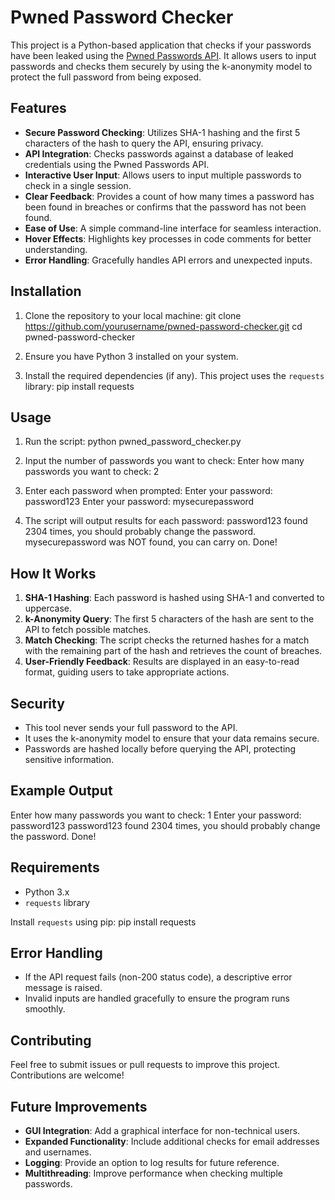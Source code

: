 # Pwned Password Checker

This project is a Python-based application that checks if your passwords have been leaked using the [Pwned Passwords API](https://haveibeenpwned.com/API/v3#PwnedPasswords). It allows users to input passwords and checks them securely by using the k-anonymity model to protect the full password from being exposed.

## Features

- **Secure Password Checking**: Utilizes SHA-1 hashing and the first 5 characters of the hash to query the API, ensuring privacy.
- **API Integration**: Checks passwords against a database of leaked credentials using the Pwned Passwords API.
- **Interactive User Input**: Allows users to input multiple passwords to check in a single session.
- **Clear Feedback**: Provides a count of how many times a password has been found in breaches or confirms that the password has not been found.
- **Ease of Use**: A simple command-line interface for seamless interaction.
- **Hover Effects**: Highlights key processes in code comments for better understanding.
- **Error Handling**: Gracefully handles API errors and unexpected inputs.

## Installation

1. Clone the repository to your local machine:
   git clone https://github.com/yourusername/pwned-password-checker.git
   cd pwned-password-checker

2. Ensure you have Python 3 installed on your system.

3. Install the required dependencies (if any). This project uses the `requests` library:
   pip install requests

## Usage

1. Run the script:
   python pwned_password_checker.py

2. Input the number of passwords you want to check:
   Enter how many passwords you want to check: 2

3. Enter each password when prompted:
   Enter your password: password123
   Enter your password: mysecurepassword

4. The script will output results for each password:
   password123 found 2304 times, you should probably change the password.
   mysecurepassword was NOT found, you can carry on.
   Done!

## How It Works

1. **SHA-1 Hashing**: Each password is hashed using SHA-1 and converted to uppercase.
2. **k-Anonymity Query**: The first 5 characters of the hash are sent to the API to fetch possible matches.
3. **Match Checking**: The script checks the returned hashes for a match with the remaining part of the hash and retrieves the count of breaches.
4. **User-Friendly Feedback**: Results are displayed in an easy-to-read format, guiding users to take appropriate actions.

## Security

- This tool never sends your full password to the API.
- It uses the k-anonymity model to ensure that your data remains secure.
- Passwords are hashed locally before querying the API, protecting sensitive information.

## Example Output

Enter how many passwords you want to check: 1
Enter your password: password123
password123 found 2304 times, you should probably change the password.
Done!

## Requirements

- Python 3.x
- `requests` library

Install `requests` using pip:
pip install requests

## Error Handling

- If the API request fails (non-200 status code), a descriptive error message is raised.
- Invalid inputs are handled gracefully to ensure the program runs smoothly.

## Contributing

Feel free to submit issues or pull requests to improve this project. Contributions are welcome!

## Future Improvements

- **GUI Integration**: Add a graphical interface for non-technical users.
- **Expanded Functionality**: Include additional checks for email addresses and usernames.
- **Logging**: Provide an option to log results for future reference.
- **Multithreading**: Improve performance when checking multiple passwords.
